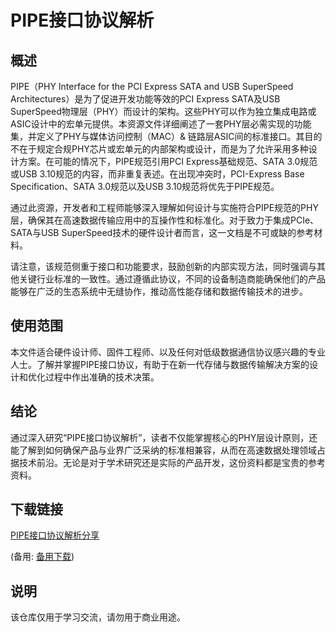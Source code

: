 # PIPE接口协议解析

## 概述

PIPE（PHY Interface for the PCI Express SATA and USB SuperSpeed Architectures）是为了促进开发功能等效的PCI Express SATA及USB SuperSpeed物理层（PHY）而设计的架构。这些PHY可以作为独立集成电路或ASIC设计中的宏单元提供。本资源文件详细阐述了一套PHY层必需实现的功能集，并定义了PHY与媒体访问控制（MAC）& 链路层ASIC间的标准接口。其目的不在于规定合规PHY芯片或宏单元的内部架构或设计，而是为了允许采用多种设计方案。在可能的情况下，PIPE规范引用PCI Express基础规范、SATA 3.0规范或USB 3.10规范的内容，而非重复表述。在出现冲突时，PCI-Express Base Specification、SATA 3.0规范以及USB 3.10规范将优先于PIPE规范。

通过此资源，开发者和工程师能够深入理解如何设计与实施符合PIPE规范的PHY层，确保其在高速数据传输应用中的互操作性和标准化。对于致力于集成PCIe、SATA与USB SuperSpeed技术的硬件设计者而言，这一文档是不可或缺的参考材料。

请注意，该规范侧重于接口和功能要求，鼓励创新的内部实现方法，同时强调与其他关键行业标准的一致性。通过遵循此协议，不同的设备制造商能确保他们的产品能够在广泛的生态系统中无缝协作，推动高性能存储和数据传输技术的进步。

## 使用范围

本文件适合硬件设计师、固件工程师、以及任何对低级数据通信协议感兴趣的专业人士。了解并掌握PIPE接口协议，有助于在新一代存储与数据传输解决方案的设计和优化过程中作出准确的技术决策。

## 结论

通过深入研究“PIPE接口协议解析”，读者不仅能掌握核心的PHY层设计原则，还能了解到如何确保产品与业界广泛采纳的标准相兼容，从而在高速数据处理领域占据技术前沿。无论是对于学术研究还是实际的产品开发，这份资料都是宝贵的参考资料。

## 下载链接
[PIPE接口协议解析分享](https://pan.quark.cn/s/6cc5ab968bf6) 

(备用: [备用下载](https://pan.baidu.com/s/1HmEIXH6fK8wr2SAiQufbJA?pwd=1234))

## 说明

该仓库仅用于学习交流，请勿用于商业用途。
